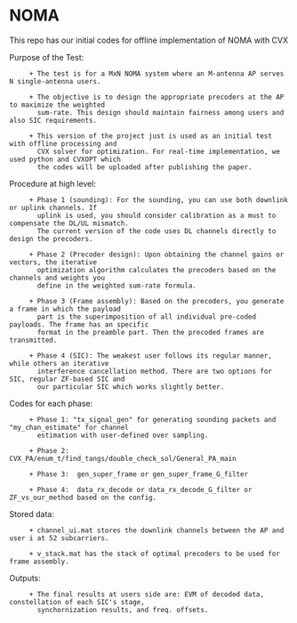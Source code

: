 # NOMA
This repo has our initial codes for offline implementation of NOMA with CVX

Purpose of the Test:

         + The test is for a MxN NOMA system where an M-antenna AP serves N single-antenna users.

         + The objective is to design the appropriate precoders at the AP to maximize the weighted
           sum-rate. This design should maintain fairness among users and also SIC requirements. 

         + This version of the project just is used as an initial test with offline processing and
           CVX solver for optimization. For real-time implementation, we used python and CVXOPT which 
           the codes will be uploaded after publishing the paper.

Procedure at high level:

         + Phase 1 (sounding): For the sounding, you can use both downlink or uplink channels. If 
           uplink is used, you should consider calibration as a must to compensate the DL/UL mismatch.
           The current version of the code uses DL channels directly to design the precoders.

         + Phase 2 (Precoder design): Upon obtaining the channel gains or vectors, the iterative 
           optimization algorithm calculates the precoders based on the channels and weights you
           define in the weighted sum-rate formula.

         + Phase 3 (Frame assembly): Based on the precoders, you generate a frame in which the payload
           part is the superimposition of all individual pre-coded payloads. The frame has an specific 
           format in the preamble part. Then the precoded frames are transmitted.

         + Phase 4 (SIC): The weakest user follows its regular manner, while others an iterative 
           interference cancellation method. There are two options for SIC, regular ZF-based SIC and
           our particular SIC which works slightly better.

Codes for each phase:

         + Phase 1: "tx_signal_gen" for generating sounding packets and "my_chan_estimate" for channel 
           estimation with user-defined over sampling.

         + Phase 2: CVX_PA/enum_t/find_tangs/double_check_sol/General_PA_main

         + Phase 3:  gen_super_frame or gen_super_frame_G_filter

         + Phase 4:  data_rx_decode or data_rx_decode_G_filter or ZF_vs_our_method based on the config.


Stored data: 

         + channel_ui.mat stores the downlink channels between the AP and user i at 52 subcarriers.

         + v_stack.mat has the stack of optimal precoders to be used for frame assembly.
         

Outputs:

         + The final results at users side are: EVM of decoded data, constellation of each SIC's stage,
           synchornization results, and freq. offsets.
